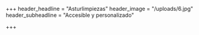 +++
header_headline = "Asturlimpiezas"
header_image = "/uploads/6.jpg"
header_subheadline = "Accesible y personalizado"

+++
